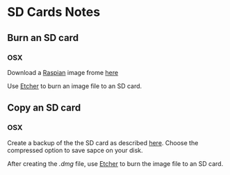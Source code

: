 # SD Cards Notes

## Burn an SD card

### OSX 

Download a [Raspian](https://www.raspbian.org) image frome [here](https://www.raspberrypi.org/downloads/)

Use [Etcher](https://etcher.io) to burn an image file to an SD card.

## Copy an SD card

### OSX 

Create a backup of the the SD card as described [here](https://howchoo.com/g/ztqymgezm2u/create-a-backup-image-of-your-raspberry-pi-sd-card-in-mac-osx).
Choose the compressed option to save sapce on your disk.

After creating the *.dmg* file, use [Etcher](https://etcher.io) to burn the image file to an SD card.